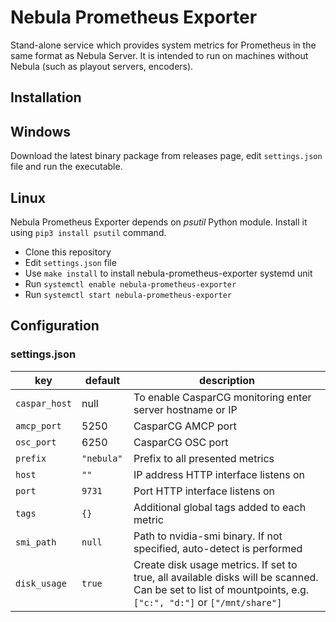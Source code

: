 Nebula Prometheus Exporter
==========================

Stand-alone service which provides system metrics for Prometheus in the same
format as Nebula Server. It is intended to run on machines without Nebula
(such as playout servers, encoders).

Installation
------------

## Windows

Download the latest binary package from releases page, edit `settings.json` file and run the executable.

## Linux

Nebula Prometheus Exporter depends on *psutil* Python module. Install it using `pip3 install psutil` command.

 - Clone this repository
 - Edit `settings.json` file
 - Use `make install` to install nebula-prometheus-exporter systemd unit
 - Run `systemctl enable nebula-prometheus-exporter`
 - Run `systemctl start nebula-prometheus-exporter`

Configuration
-------------

### settings.json

| key | default | description |
|--|--|--|
`caspar_host` | null        | To enable CasparCG monitoring enter server hostname or IP
`amcp_port`   | 5250        | CasparCG AMCP port
`osc_port `   | 6250        | CasparCG OSC port
`prefix`      | `"nebula" ` | Prefix to all presented metrics
`host`        | `""`        | IP address HTTP interface listens on
`port`        | `9731`      | Port HTTP interface listens on
`tags`        | `{}`        | Additional global tags added to each metric
`smi_path`    | `null`      | Path to nvidia-smi binary. If not specified, auto-detect is performed
`disk_usage`  | `true`      | Create disk usage metrics. If set to true, all available disks will be scanned. Can be set to list of mountpoints, e.g. `["c:", "d:"]` or `["/mnt/share"]`


